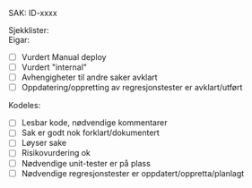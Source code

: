 SAK:
ID-xxxx
  
Sjekklister:  
Eigar:  
- [ ] Vurdert Manual deploy
- [ ] Vurdert "internal"
- [ ] Avhengigheter til andre saker avklart
- [ ] Oppdatering/oppretting av regresjonstester er avklart/utført
  
Kodeles:  
- [ ] Lesbar kode, nødvendige kommentarer
- [ ] Sak er godt nok forklart/dokumentert
- [ ] Løyser sake
- [ ] Risikovurdering ok
- [ ] Nødvendige unit-tester er på plass
- [ ] Nødvendige regresjonstester er oppdatert/oppretta/planlagt